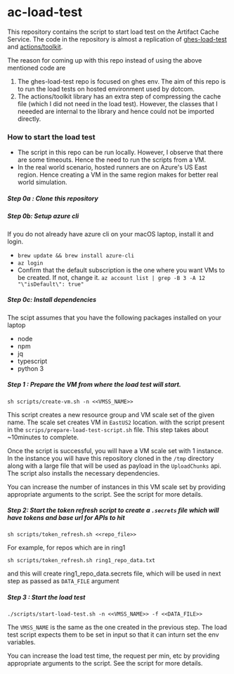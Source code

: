 # ac-load-test
This repository contains the script to start load test on the Artifact Cache Service. The code in the repository is almost a replication of [ghes-load-test](https://github.com/github/ghes-load-test/tree/main/script/actions) and [actions/toolkit](https://github.com/actions/toolkit). 

The reason for coming up with this repo instead of using the above mentioned code are 
1. The ghes-load-test repo is focused on ghes env. The aim of this repo is to run the load tests on hosted environment used by dotcom. 
2. The actions/toolkit library has an extra step of compressing the cache file (which I did not need in the load test). However, the classes that I neeeded are internal to the library and hence could not be imported directly. 


### How to start the load test
- The script in this repo can be run locally. However, I observe that there are some timeouts. Hence the need to run the scripts from a VM. 
- In the real world scenario, hosted runners are on Azure's US East region. Hence creating a VM in the same region makes for better real world simulation.

##### Step 0a : Clone this repository

##### Step 0b: Setup azure cli
If you do not already have azure cli on your macOS laptop, install it and login. 
- `brew update && brew install azure-cli`
- `az login`
- Confirm that the default subscription is the one where you want VMs to be created. If not, change it. `az account list | grep -B 3 -A 12 "\"isDefault\": true"`
##### Step 0c: Install dependencies
The scipt assumes that you have the following packages installed on your laptop
- node
- npm 
- jq
- typescript
- python 3

##### Step 1 : Prepare the VM from where the load test will start.

```
sh scripts/create-vm.sh -n <<VMSS_NAME>>
```

This script creates a new resource group and VM scale set of the given name. The scale set creates VM in `EastUS2` location. with the script present in the `scrips/prepare-load-test-script.sh` file. This step takes about ~10minutes to complete.

Once the script is successful, you will have a VM scale set with 1 instance. In the instance you will have this repository cloned in the `/tmp` directory along with a large file that will be used as payload in the `UploadChunks` api. The script also installs the necessary dependencies. 

You can increase the number of instances in this VM scale set by providing appropriate arguments to the script. See the script for more details. 

##### Step 2: Start the token refresh script to create a ``.secrets`` file which will have tokens and base url for APIs to hit
```
sh scripts/token_refresh.sh <<repo_file>>
```
For example, for repos which are in ring1
```
sh scripts/token_refresh.sh ring1_repo_data.txt
```
and this will create ring1_repo_data.secrets file, which will be used in next step as passed as ``DATA_FILE`` argument

##### Step 3 : Start the load test

```
./scripts/start-load-test.sh -n <<VMSS_NAME>> -f <<DATA_FILE>>
```

The `VMSS_NAME` is the same as the one created in the previous step. The load test script expects them to be set in input so that it can inturn set the env variables. 

You can increase the load test time, the request per min, etc by providing appropriate arguments to the script. See the script for more details. 
